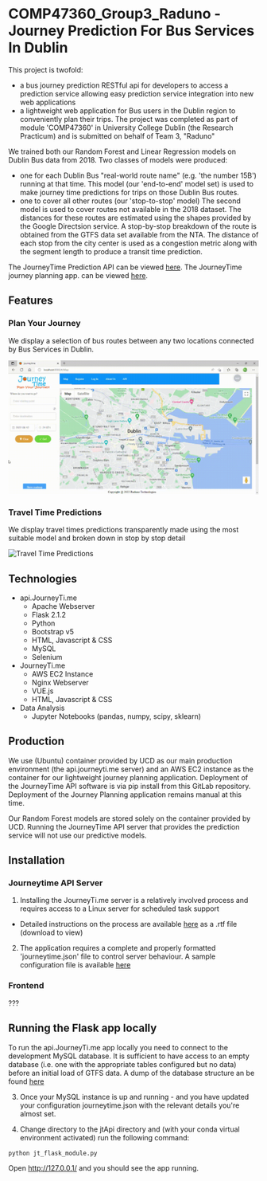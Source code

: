 # COMP47360_Group3_Raduno - Journey Prediction For Bus Services In Dublin

This project is twofold:
- a bus journey prediction RESTful api for developers to access a prediction service allowing easy
prediction service integration into new web applications
- a lightweight web application for Bus users in the Dublin region to conveniently plan their trips.
The project was completed as part of module 'COMP47360' in University College Dublin (the Research
Practicum) and is submitted on behalf of Team 3, "Raduno"

We trained both our Random Forest and Linear Regression models on Dublin Bus data from 2018. Two classes
of models were produced:
- one for each Dublin Bus "real-world route name" (e.g. 'the number 15B') running at that time. This
model (our 'end-to-end' model set) is used to make journey time predictions for trips on those Dublin
Bus routes.
- one to cover all other routes (our 'stop-to-stop' model)
The second model is used to cover routes not available in the 2018 dataset. The distances for these
routes are estimated using the shapes provided by the Google Directsion service. A stop-by-stop
breakdown of the route is obtained from the GTFS data set available from the NTA. The distance of
each stop from the city center is used as a congestion metric along with the segment length to
produce a transit time prediction.

The JourneyTime Prediction API can be viewed [here](https://api.journeyti.me/).
The JourneyTime journey planning app. can be viewed [here](https://journeyti.me/).

## Features

### Plan Your Journey

We display a selection of bus routes between any two locations connected by Bus Services in Dublin.

![Journey Planner](jtApi/static/img/journey_planner.gif)

### Travel Time Predictions

We display travel times predictions transparently made using the most suitable model and broken down in stop by stop detail

![Travel Time Predictions](jtApi/static/img/travel_time_predictions.gif)

## Technologies

- api.JourneyTi.me
  - Apache Webserver
  - Flask 2.1.2
  - Python
  - Bootstrap v5
  - HTML, Javascript & CSS
  - MySQL
  - Selenium
- JourneyTi.me
  - AWS EC2 Instance
  - Nginx Webserver
  - VUE.js
  - HTML, Javascript & CSS
- Data Analysis
  - Jupyter Notebooks (pandas, numpy, scipy, sklearn)

## Production

We use (Ubuntu) container provided by UCD as our main production environment (the api.journeyti.me
server) and an AWS EC2 instance as the container for our lightweight journey planning application.
Deployment of the JourneyTime API software is via pip install from this GitLab repository.
Deployment of the Journey Planning application remains manual at this time.

Our Random Forest models are stored solely on the container provided by UCD. Running the JourneyTime
API server that provides the prediction service will not use our predictive models.

## Installation

### Journeytime API Server

1. Installing the JourneyTi.me server is a relatively involved process and requires access to a
Linux server for scheduled task support

- Detailed instructions on the process are available [here](Installing_jtApi-VM_Environment_&_Configuration.rtf)
as a .rtf file (download to view)

2. The application requires a complete and properly formatted 'journeytime.json' file to control
server behaviour.  A sample configuration file is available [here](README_journeytime_config.md)

### Frontend
???
## Running the Flask app locally

To run the api.JourneyTi.me app locally you need to connect to the development MySQL database. It is
sufficient to have access to an empty database (i.e. one with the appropriate tables configured but
no data) before an initial load of GTFS data. A dump of the database structure an be found [here](api_journeytime_db.sql)

3. Once your MySQL instance is up and running - and you have updated your configuration journeytime.json
with the relevant details you're almost set.

4. Change directory to the jtApi directory and (with your conda virtual environment activated) run
the following command:

```
python jt_flask_module.py
```

Open http://127.0.0.1/ and you should see the app running.
